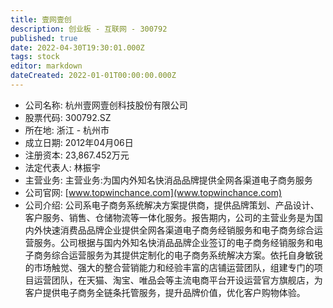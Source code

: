 ```yaml
---
title: 壹网壹创
description: 创业板 - 互联网 - 300792
published: true
date: 2022-04-30T19:30:01.000Z
tags: stock
editor: markdown
dateCreated: 2022-01-01T00:00:00.000Z
---
```


- 公司名称: 杭州壹网壹创科技股份有限公司
- 股票代码: 300792.SZ
- 所在地: 浙江 - 杭州市
- 成立日期: 2012年04月06日
- 注册资本: 23,867.452万元
- 法定代表人: 林振宇
- 主营业务: 主营业务:为国内外知名快消品品牌提供全网各渠道电子商务服务
- 公司官网: [www.topwinchance.com](www.topwinchance.com)
- 公司介绍: 公司系电子商务系统解决方案提供商，提供品牌策划、产品设计、客户服务、销售、仓储物流等一体化服务。报告期内，公司的主营业务是为国内外快速消费品品牌企业提供全网各渠道电子商务经销服务和电子商务综合运营服务。公司根据与国内外知名快消品品牌企业签订的电子商务经销服务和电子商务综合运营服务为其提供定制化的电子商务系统解决方案。依托自身敏锐的市场触觉、强大的整合营销能力和经验丰富的店铺运营团队，组建专门的项目运营团队，在天猫、淘宝、唯品会等主流电商平台开设运营官方旗舰店，为客户提供电子商务全链条托管服务，提升品牌价值，优化客户购物体验。


